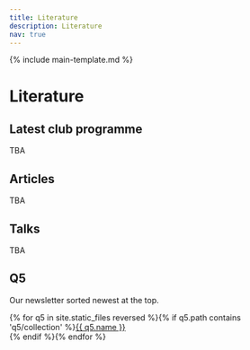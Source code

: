```yaml
---
title: Literature
description: Literature
nav: true
---
```


{% include main-template.md %}

# Literature

## Latest club programme

TBA

## Articles

TBA

## Talks

TBA

## Q5

Our newsletter sorted newest at the top.

{% for q5 in site.static_files reversed %}{% if q5.path contains 'q5/collection' %}<a href="{{ site.baseurl }}{{ q5.path }}" target="_blank">{{ q5.name }}</a><br/>{% endif %}{% endfor %}